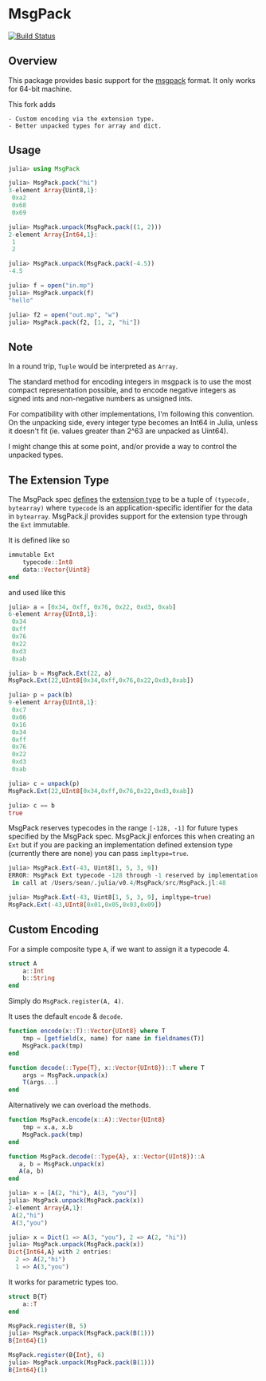 # MsgPack

[![Build Status](https://travis-ci.org/colinfang/MsgPack.jl.svg?branch=master)](https://travis-ci.org/colinfang/MsgPack.jl)

## Overview

This package provides basic support for the [msgpack](http://msgpack.org) format. It only works for 64-bit machine.

This fork adds

    - Custom encoding via the extension type.
    - Better unpacked types for array and dict.

## Usage

```julia
julia> using MsgPack

julia> MsgPack.pack("hi")
3-element Array{Uint8,1}:
 0xa2
 0x68
 0x69

julia> MsgPack.unpack(MsgPack.pack((1, 2)))
2-element Array{Int64,1}:
 1
 2

julia> MsgPack.unpack(MsgPack.pack(-4.5))
-4.5

julia> f = open("in.mp")
julia> MsgPack.unpack(f)
"hello"

julia> f2 = open("out.mp", "w")
julia> MsgPack.pack(f2, [1, 2, "hi"])

```

## Note

In a round trip, `Tuple` would be interpreted as `Array`.

The standard method for encoding integers in msgpack is to use the most compact representation possible, and to encode negative integers as signed ints and non-negative numbers as unsigned ints.

For compatibility with other implementations, I'm following this convention.  On the unpacking side, every integer type becomes an Int64 in Julia, unless it doesn't fit (ie. values greater than 2^63 are unpacked as Uint64).

I might change this at some point, and/or provide a way to control the unpacked types.

## The Extension Type

The MsgPack spec [defines](https://github.com/msgpack/msgpack/blob/master/spec.md#formats-ext) the [extension type](https://github.com/msgpack/msgpack/blob/master/spec.md#types-extension-type) to be a tuple of `(typecode, bytearray)` where `typecode` is an application-specific identifier for the data in `bytearray`. MsgPack.jl provides support for the extension type through the `Ext` immutable.

It is defined like so

```julia
immutable Ext
    typecode::Int8
    data::Vector{Uint8}
end
```

and used like this

```julia
julia> a = [0x34, 0xff, 0x76, 0x22, 0xd3, 0xab]
6-element Array{UInt8,1}:
 0x34
 0xff
 0x76
 0x22
 0xd3
 0xab

julia> b = MsgPack.Ext(22, a)
MsgPack.Ext(22,UInt8[0x34,0xff,0x76,0x22,0xd3,0xab])

julia> p = pack(b)
9-element Array{UInt8,1}:
 0xc7
 0x06
 0x16
 0x34
 0xff
 0x76
 0x22
 0xd3
 0xab

julia> c = unpack(p)
MsgPack.Ext(22,UInt8[0x34,0xff,0x76,0x22,0xd3,0xab])

julia> c == b
true
```

MsgPack reserves typecodes in the range `[-128, -1]` for future types specified by the MsgPack spec. MsgPack.jl enforces this when creating an `Ext` but if you are packing an implementation defined extension type (currently there are none) you can pass `impltype=true`.

```julia
julia> MsgPack.Ext(-43, Uint8[1, 5, 3, 9])
ERROR: MsgPack Ext typecode -128 through -1 reserved by implementation
 in call at /Users/sean/.julia/v0.4/MsgPack/src/MsgPack.jl:48

julia> MsgPack.Ext(-43, Uint8[1, 5, 3, 9], impltype=true)
MsgPack.Ext(-43,UInt8[0x01,0x05,0x03,0x09])
```


## Custom Encoding

For a simple composite type `A`, if we want to assign it a typecode 4.

```julia
struct A
    a::Int
    b::String
end
```

Simply do `MsgPack.register(A, 4)`.

It uses the default `encode` & `decode`.

```julia
function encode(x::T)::Vector{UInt8} where T
    tmp = [getfield(x, name) for name in fieldnames(T)]
    MsgPack.pack(tmp)
end

function decode(::Type{T}, x::Vector{UInt8})::T where T
    args = MsgPack.unpack(x)
    T(args...)
end
```

Alternatively we can overload the methods.

```julia
function MsgPack.encode(x::A)::Vector{UInt8}
    tmp = x.a, x.b
    MsgPack.pack(tmp)
end

function MsgPack.decode(::Type{A}, x::Vector{UInt8})::A
   a, b = MsgPack.unpack(x)
   A(a, b)
end

julia> x = [A(2, "hi"), A(3, "you")]
julia> MsgPack.unpack(MsgPack.pack(x))
2-element Array{A,1}:
 A(2,"hi")
 A(3,"you")

julia> x = Dict(1 => A(3, "you"), 2 => A(2, "hi"))
julia> MsgPack.unpack(MsgPack.pack(x))
Dict{Int64,A} with 2 entries:
  2 => A(2,"hi")
  1 => A(3,"you")
```

It works for parametric types too.

```julia
struct B{T}
    a::T
end

MsgPack.register(B, 5)
julia> MsgPack.unpack(MsgPack.pack(B(1)))
B{Int64}(1)

MsgPack.register(B{Int}, 6)
julia> MsgPack.unpack(MsgPack.pack(B(1)))
B{Int64}(1)
```
